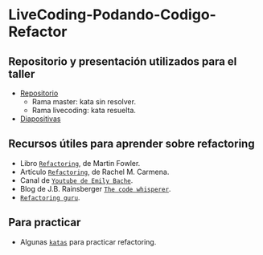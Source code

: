 # LiveCoding-Podando-Codigo-Refactor

## Repositorio y presentación utilizados para el taller
- [Repositorio](https://github.com/conchaasensio/tennis-refactoring-kata-livecoding)
  - Rama master: kata sin resolver.
  - Rama livecoding: kata resuelta.
- [Diapositivas](https://drive.google.com/file/d/1PImCziMPVTLnKQ4VhsFUgWApMauzYQN7/view?usp=sharing)

## Recursos útiles para aprender sobre refactoring
- Libro [```Refactoring```](https://martinfowler.com/books/refactoring.html), de Martin Fowler.
- Artículo [```Refactoring```](https://rachelcarmena.github.io/2019/04/13/refactoring.html), de Rachel M. Carmena.
- Canal de [```Youtube de Emily Bache```](https://www.youtube.com/@EmilyBache-tech-coach).
- Blog de J.B. Rainsberger [```The code whisperer```](https://blog.thecodewhisperer.com/).
- [```Refactoring guru```](https://refactoring.guru/es). 

## Para practicar
- Algunas [```katas```](https://understandlegacycode.com/blog/5-coding-exercises-to-practice-refactoring-legacy-code/) para practicar refactoring.

